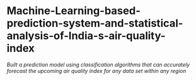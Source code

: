 # Machine-Learning-based-prediction-system-and-statistical-analysis-of-India-s-air-quality-index

*Built a prediction model using classification algorithms that can accurately forecast the upcoming air quality index for any data set within any region*
